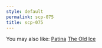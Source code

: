 ```yaml
---
style: default
permalink: scp-075
title: scp-075
---
```

You may also like:
[Patina](http://scp-wiki.net/patina)
[The Old Ice](http://scp-wiki.net/the-old-ice)